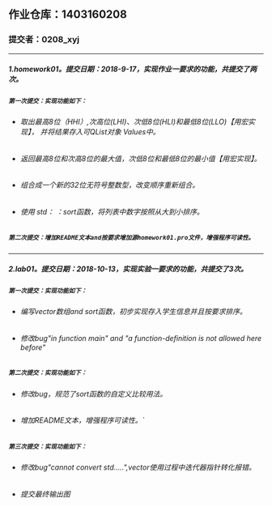 ## 作业仓库：1403160208
### 提交者：0208_xyj
___
##### 1.homework01。提交日期：2018-9-17，实现作业一要求的功能，共提交了两次。
##### `第一次提交：实现功能如下：`
- ###### 取出最高8位（HHI）,次高位(LHI)、次低8位(HLI)和最低8位(LLO)【用宏实现】， 并将结果存入可QList对象 Values中。
- ###### 返回最高8位和次高8位的最大值，次低8位和最低8位的最小值【用宏实现】。
- ###### 组合成一个新的32位无符号整数型，改变顺序重新组合。
- ###### 使用 std： ：sort函数，将列表中数字按照从大到小排序。
##### `第二次提交：增加README文本and按要求增加源homework01.pro文件，增强程序可读性。`

___
##### 2.lab01。提交日期：2018-10-13，实现实验一要求的功能，共提交了3次。
##### `第一次提交：实现功能如下：`
- ###### 编写vector数组and sort函数，初步实现存入学生信息并且按要求排序。
- ###### 修改bug"in function main" and "a function-definition is not allowed here before"

##### `第二次提交：实现功能如下：`
- ###### 修改bug，规范了sort函数的自定义比较用法。
- ###### 增加README文本，增强程序可读性。`

##### `第三次提交：实现功能如下：`
- ###### 修改bug"cannot convert std.....",vector使用过程中迭代器指针转化报错。
- ###### 提交最终输出图
